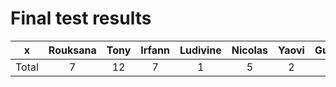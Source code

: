 # Final test results

|    x    | Rouksana |  Tony   |  Irfann | Ludivine | Nicolas |  Yaovi | Guillaume |
|:-------:|:--------:|:-------:|:-------:|:--------:|:-------:|:------:|:---------:|
| Total   |     7    |   12    |    7    |    1     |    5    |    2   |     16    |
